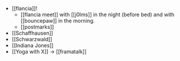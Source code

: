 - [[flancia]]!
  - [[flancia meet]] with [[j0lms]] in the night (before bed) and with [[bouncepaw]] in the morning.
  - [[postmarks]]
- [[Schaffhausen]]
- [[Schwarzwald]]
- [[Indiana Jones]]
- [[Yoga with X]] -> [[framatalk]]
